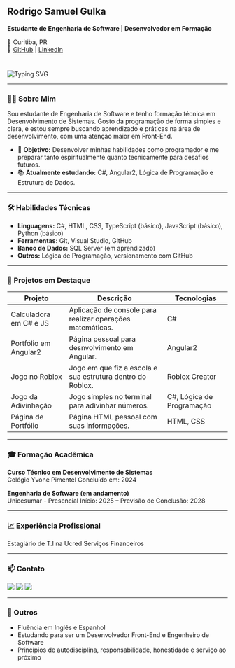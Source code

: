 ## Rodrigo Samuel Gulka

**Estudante de Engenharia de Software | Desenvolvedor em Formação**

📍 Curitiba, PR  
🔗 [GitHub](https://github.com/rodrigogulka) | [LinkedIn](https://linkedin.com/in/rodrigo-samuel-gulka-544032313)
#
![Typing SVG](https://readme-typing-svg.herokuapp.com?font=Fira+Code&size=24&duration=3000&pause=1000&color=00FF00&center=true&vCenter=true&width=500&lines=Olá,+Seja+Bem-Vindo+ao+meu+perfil!)

---

### 👨‍💻 Sobre Mim

Sou estudante de Engenharia de Software e tenho formação técnica em Desenvolvimento de Sistemas. Gosto da programação de forma simples e clara, e estou sempre buscando aprendizado e práticas na área de desenvolvimento, com uma atenção maior em Front-End.

- 🎯 **Objetivo:** Desenvolver minhas habilidades como programador e me preparar tanto espiritualmente quanto tecnicamente para desafios futuros.
- 📚 **Atualmente estudando:** C#, Angular2, Lógica de Programação e Estrutura de Dados.

---

### 🛠️ Habilidades Técnicas

- **Linguagens:** C#, HTML, CSS, TypeScript (básico), JavaScript (básico), Python (básico)
- **Ferramentas:** Git, Visual Studio, GitHub
- **Banco de Dados:** SQL Server (em aprendizado)
- **Outros:** Lógica de Programação, versionamento com GitHub

---

### 📂 Projetos em Destaque

| Projeto | Descrição | Tecnologias |
|--------|-----------|-------------|
| Calculadora em C# e JS | Aplicação de console para realizar operações matemáticas. | C# |
| Portfólio em Angular2 | Página pessoal para desnvolvimento em Angular. | Angular2 |
| Jogo no Roblox | Jogo em que fiz a escola e sua estrutura dentro do Roblox. | Roblox Creator |
| Jogo da Adivinhação | Jogo simples no terminal para adivinhar números. | C#, Lógica de Programação |
| Página de Portfólio | Página HTML pessoal com suas informações. | HTML, CSS |

---

### 🎓 Formação Acadêmica

**Curso Técnico em Desenvolvimento de Sistemas**  
Colégio Yvone Pimentel 
Concluído em: 2024

**Engenharia de Software (em andamento)**  
Unicesumar - Presencial 
Início: 2025 – Previsão de Conclusão: 2028

---

### 📈 Experiência Profissional

Estagiário de T.I na Ucred Serviços Financeiros

---

### 📫 Contato
<div>
   <a href="https://instagram.com/rsgulka" target="_blank"><img src="https://img.shields.io/badge/-Instagram-%23E4405F?style=for-the-badge&logo=instagram&logoColor=white" target="_blank"></a>
    <a href="https://www.linkedin.com/in/rodrigo-samuel-gulka-544032313" target="_blank"><img src="https://img.shields.io/badge/-LinkedIn-%230077B5?style=for-the-badge&logo=linkedin&logoColor=white" target="_blank"></a> 
    <a href = "mailto:gulkarodrigo@gmail.com"><img src="https://img.shields.io/badge/-Gmail-%23333?style=for-the-badge&logo=gmail&logoColor=white" target="_blank"></a>
</div>

---

### 🙏 Outros

- Fluência em Inglês e Espanhol
- Estudando para ser um Desenvolvedor Front-End e Engenheiro de Software
- Princípios de autodisciplina, responsabilidade, honestidade e serviço ao próximo
